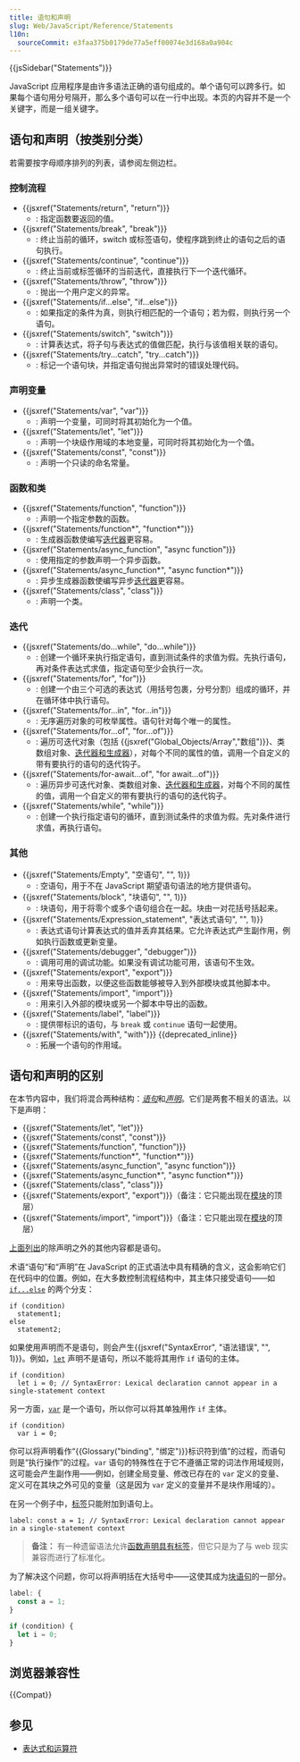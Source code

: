 ```yaml
---
title: 语句和声明
slug: Web/JavaScript/Reference/Statements
l10n:
  sourceCommit: e3faa375b0179de77a5eff00074e3d168a0a904c
---
```


{{jsSidebar("Statements")}}

JavaScript 应用程序是由许多语法正确的语句组成的。单个语句可以跨多行。如果每个语句用分号隔开，那么多个语句可以在一行中出现。本页的内容并不是一个关键字，而是一组关键字。

## 语句和声明（按类别分类）

若需要按字母顺序排列的列表，请参阅左侧边栏。

### 控制流程

- {{jsxref("Statements/return", "return")}}
  - : 指定函数要返回的值。
- {{jsxref("Statements/break", "break")}}
  - : 终止当前的循环，switch 或标签语句，使程序跳到终止的语句之后的语句执行。
- {{jsxref("Statements/continue", "continue")}}
  - : 终止当前或标签循环的当前迭代，直接执行下一个迭代循环。
- {{jsxref("Statements/throw", "throw")}}
  - : 抛出一个用户定义的异常。
- {{jsxref("Statements/if...else", "if...else")}}
  - : 如果指定的条件为真，则执行相匹配的一个语句；若为假，则执行另一个语句。
- {{jsxref("Statements/switch", "switch")}}
  - : 计算表达式，将子句与表达式的值做匹配，执行与该值相关联的语句。
- {{jsxref("Statements/try...catch", "try...catch")}}
  - : 标记一个语句块，并指定语句抛出异常时的错误处理代码。

### 声明变量

- {{jsxref("Statements/var", "var")}}
  - : 声明一个变量，可同时将其初始化为一个值。
- {{jsxref("Statements/let", "let")}}
  - : 声明一个块级作用域的本地变量，可同时将其初始化为一个值。
- {{jsxref("Statements/const", "const")}}
  - : 声明一个只读的命名常量。

### 函数和类

- {{jsxref("Statements/function", "function")}}
  - : 声明一个指定参数的函数。
- {{jsxref("Statements/function*", "function*")}}
  - : 生成器函数使编写[迭代器](/zh-CN/docs/Web/JavaScript/Reference/Iteration_protocols)更容易。
- {{jsxref("Statements/async_function", "async function")}}
  - : 使用指定的参数声明一个异步函数。
- {{jsxref("Statements/async_function*", "async function*")}}
  - : 异步生成器函数使编写异步[迭代器](/zh-CN/docs/Web/JavaScript/Reference/Iteration_protocols)更容易。
- {{jsxref("Statements/class", "class")}}
  - : 声明一个类。

### 迭代

- {{jsxref("Statements/do...while", "do...while")}}
  - : 创建一个循环来执行指定语句，直到测试条件的求值为假。先执行语句，再对条件表达式求值，指定语句至少会执行一次。
- {{jsxref("Statements/for", "for")}}
  - : 创建一个由三个可选的表达式（用括号包裹，分号分割）组成的循环，并在循环体中执行语句。
- {{jsxref("Statements/for...in", "for...in")}}
  - : 无序遍历对象的可枚举属性。语句针对每个唯一的属性。
- {{jsxref("Statements/for...of", "for...of")}}
  - : 遍历可迭代对象（包括 {{jsxref("Global_Objects/Array","数组")}}、类数组对象、[迭代器和生成器](/zh-CN/docs/Web/JavaScript/Guide/Iterators_and_generators)），对每个不同的属性的值，调用一个自定义的带有要执行的语句的迭代钩子。
- {{jsxref("Statements/for-await...of", "for await...of")}}
  - : 遍历异步可迭代对象、类数组对象、[迭代器和生成器](/zh-CN/docs/Web/JavaScript/Guide/Iterators_and_generators)，对每个不同的属性的值，调用一个自定义的带有要执行的语句的迭代钩子。
- {{jsxref("Statements/while", "while")}}
  - : 创建一个执行指定语句的循环，直到测试条件的求值为假。先对条件进行求值，再执行语句。

### 其他

- {{jsxref("Statements/Empty", "空语句", "", 1)}}
  - : 空语句，用于不在 JavaScript 期望语句语法的地方提供语句。
- {{jsxref("Statements/block", "块语句", "", 1)}}
  - : 块语句，用于将零个或多个语句组合在一起。块由一对花括号括起来。
- {{jsxref("Statements/Expression_statement", "表达式语句", "", 1)}}
  - : 表达式语句计算表达式的值并丢弃其结果。它允许表达式产生副作用，例如执行函数或更新变量。
- {{jsxref("Statements/debugger", "debugger")}}
  - : 调用可用的调试功能。如果没有调试功能可用，该语句不生效。
- {{jsxref("Statements/export", "export")}}
  - : 用来导出函数，以便这些函数能够被导入到外部模块或其他脚本中。
- {{jsxref("Statements/import", "import")}}
  - : 用来引入外部的模块或另一个脚本中导出的函数。
- {{jsxref("Statements/label", "label")}}
  - : 提供带标识的语句，与 `break` 或 `continue` 语句一起使用。
- {{jsxref("Statements/with", "with")}} {{deprecated_inline}}
  - : 拓展一个语句的作用域。

## 语句和声明的区别

在本节内容中，我们将混合两种结构：[_语句_](https://tc39.es/ecma262/multipage/ecmascript-language-statements-and-declarations.html#prod-Statement)和[_声明_](https://tc39.es/ecma262/multipage/ecmascript-language-statements-and-declarations.html#prod-Declaration)。它们是两套不相关的语法。以下是声明：

- {{jsxref("Statements/let", "let")}}
- {{jsxref("Statements/const", "const")}}
- {{jsxref("Statements/function", "function")}}
- {{jsxref("Statements/function*", "function*")}}
- {{jsxref("Statements/async_function", "async function")}}
- {{jsxref("Statements/async_function*", "async function*")}}
- {{jsxref("Statements/class", "class")}}
- {{jsxref("Statements/export", "export")}}（备注：它只能出现在[模块](/zh-CN/docs/Web/JavaScript/Guide/Modules)的顶层）
- {{jsxref("Statements/import", "import")}}（备注：它只能出现在[模块](/zh-CN/docs/Web/JavaScript/Guide/Modules)的顶层）

[上面列出](#语句和声明（按类别分类）)的除声明之外的其他内容都是语句。

术语“语句”和“声明”在 JavaScript 的正式语法中具有精确的含义，这会影响它们在代码中的位置。例如，在大多数控制流程结构中，其主体只接受语句——如 [`if...else`](/zh-CN/docs/Web/JavaScript/Reference/Statements/if...else) 的两个分支：

```js-nolint
if (condition)
  statement1;
else
  statement2;
```

如果使用声明而不是语句，则会产生{{jsxref("SyntaxError", "语法错误", "", 1)}}。例如，[`let`](/zh-CN/docs/Web/JavaScript/Reference/Statements/let) 声明不是语句，所以不能将其用作 `if` 语句的主体。

```js-nolint example-bad
if (condition)
  let i = 0; // SyntaxError: Lexical declaration cannot appear in a single-statement context
```

另一方面，[`var`](/zh-CN/docs/Web/JavaScript/Reference/Statements/var) 是一个语句，所以你可以将其单独用作 `if` 主体。

```js-nolint example-good
if (condition)
  var i = 0;
```

你可以将声明看作“{{Glossary("binding", "绑定")}}标识符到值”的过程，而语句则是“执行操作”的过程。`var` 语句的特殊性在于它不遵循正常的词法作用域规则，这可能会产生副作用——例如，创建全局变量、修改已存在的 `var` 定义的变量、定义可在其块之外可见的变量（这是因为 `var` 定义的变量并不是块作用域的）。

在另一个例子中，[标签](/zh-CN/docs/Web/JavaScript/Reference/Statements/label)只能附加到语句上。

```js-nolint example-bad
label: const a = 1; // SyntaxError: Lexical declaration cannot appear in a single-statement context
```

> **备注：** 有一种遗留语法允许[函数声明具有标签](/zh-CN/docs/Web/JavaScript/Reference/Statements/label#标记函数声明)，但它只是为了与 web 现实兼容而进行了标准化。

为了解决这个问题，你可以将声明括在大括号中——这使其成为[块语句](/zh-CN/docs/Web/JavaScript/Reference/Statements/block)的一部分。

```js example-good
label: {
  const a = 1;
}

if (condition) {
  let i = 0;
}
```

## 浏览器兼容性

{{Compat}}

## 参见

- [表达式和运算符](/zh-CN/docs/Web/JavaScript/Reference/Operators)
